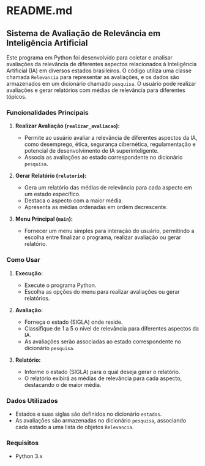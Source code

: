 # README.md

## Sistema de Avaliação de Relevância em Inteligência Artificial

Este programa em Python foi desenvolvido para coletar e analisar avaliações da relevância de diferentes aspectos relacionados à Inteligência Artificial (IA) em diversos estados brasileiros. O código utiliza uma classe chamada `Relevancia` para representar as avaliações, e os dados são armazenados em um dicionário chamado `pesquisa`. O usuário pode realizar avaliações e gerar relatórios com médias de relevância para diferentes tópicos.

### Funcionalidades Principais

1. **Realizar Avaliação (`realizar_avaliacao`):**
   - Permite ao usuário avaliar a relevância de diferentes aspectos da IA, como desemprego, ética, segurança cibernética, regulamentação e potencial de desenvolvimento de IA superinteligente.
   - Associa as avaliações ao estado correspondente no dicionário `pesquisa`.

2. **Gerar Relatório (`relatorio`):**
   - Gera um relatório das médias de relevância para cada aspecto em um estado específico.
   - Destaca o aspecto com a maior média.
   - Apresenta as médias ordenadas em ordem decrescente.

3. **Menu Principal (`main`):**
   - Fornecer um menu simples para interação do usuário, permitindo a escolha entre finalizar o programa, realizar avaliação ou gerar relatório.

### Como Usar

1. **Execução:**
   - Execute o programa Python.
   - Escolha as opções do menu para realizar avaliações ou gerar relatórios.

2. **Avaliação:**
   - Forneça o estado (SIGLA) onde reside.
   - Classifique de 1 a 5 o nível de relevância para diferentes aspectos da IA.
   - As avaliações serão associadas ao estado correspondente no dicionário `pesquisa`.

3. **Relatório:**
   - Informe o estado (SIGLA) para o qual deseja gerar o relatório.
   - O relatório exibirá as médias de relevância para cada aspecto, destacando o de maior média.

### Dados Utilizados

- Estados e suas siglas são definidos no dicionário `estados`.
- As avaliações são armazenadas no dicionário `pesquisa`, associando cada estado a uma lista de objetos `Relevancia`.

### Requisitos

- Python 3.x

 
